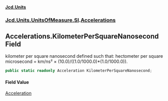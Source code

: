#### [Jcd.Units](index.md 'index')

### [Jcd.Units.UnitsOfMeasure.SI](Jcd.Units.UnitsOfMeasure.SI.md 'Jcd.Units.UnitsOfMeasure.SI').[Accelerations](Accelerations.md 'Jcd.Units.UnitsOfMeasure.SI.Accelerations')

## Accelerations.KilometerPerSquareNanosecond Field

kilometer per square nanosecond defined such that: hectometer per square microsecond = km/ns² ×
(10.0)/((1.0/1000.0)*(1.0/1000.0)).

```csharp
public static readonly Acceleration KilometerPerSquareNanosecond;
```

#### Field Value

[Acceleration](Acceleration.md 'Jcd.Units.UnitTypes.Acceleration')